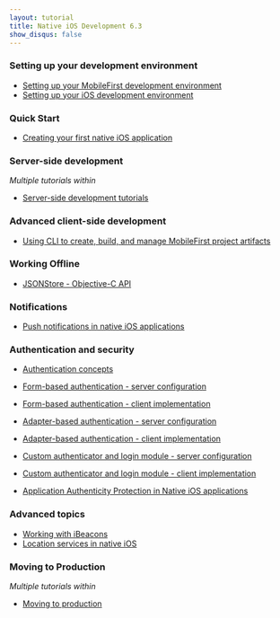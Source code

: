 ```yaml
---
layout: tutorial
title: Native iOS Development 6.3
show_disqus: false
---
```

### Setting up your development environment

* <a href=" {{site.baseurl}}/tutorials/en/foundation/8.0/setting-up-your-development-environment/setting-mobilefirst-development-environment/">Setting up your MobileFirst development environment</a>
* <a href=" {{site.baseurl}}/tutorials/en/foundation/8.0/setting-up-your-development-environment/setting-ios-development-environment/">Setting up your iOS development environment</a>

### Quick Start

* <a href="{{site.baseurl}}/tutorials/en/foundation/8.0/quick-start/creating-first-native-ios-mobilefirst-application/">Creating your first native iOS application</a>

### Server-side development
<p><i>Multiple tutorials within</i></p>

* <a href="{{site.baseurl}}/tutorials/en/foundation/8.0/server-side-development/">Server-side development tutorials</a>

### Advanced client-side development

* <a href="{{site.baseurl}}/tutorials/en/foundation/8.0/advanced-client-side-development/using-cli-create-build-manage-project-artifacts/">Using CLI to create, build, and manage MobileFirst project artifacts</a>

### Working Offline

* <a href="{{site.baseurl}}/tutorials/en/foundation/8.0/working-offline/jsonstore/jsonstore-objective-c-api/">JSONStore - Objective-C API</a>

### Notifications

* <a href="{{site.baseurl}}/tutorials/en/foundation/8.0/notifications/push-notifications-native-ios-applications/">Push notifications in native iOS applications</a>

### Authentication and security

* <a href="{{site.baseurl}}/tutorials/en/foundation/8.0/authentication-security/authentication-concepts/">Authentication concepts</a>
* <a href="{{site.baseurl}}/tutorials/en/foundation/8.0/authentication-security/form-based-authentication/">Form-based authentication - server configuration</a>
* <a href="{{site.baseurl}}/tutorials/en/foundation/8.0/authentication-security/form-based-authentication/form-based-authentication-native-ios-applications/">Form-based authentication - client implementation</a>
* <a href="{{site.baseurl}}/tutorials/en/foundation/8.0/authentication-security/adapter-based-authentication/">Adapter-based authentication - server configuration</a>

* <a href="{{site.baseurl}}/tutorials/en/foundation/8.0/authentication-security/adapter-based-authentication/adapter-based-authentication-native-ios-applications/">Adapter-based authentication - client implementation</a>
* <a href="{{site.baseurl}}/tutorials/en/foundation/8.0/authentication-security/custom-authenticator-login-module/">Custom authenticator and login module - server configuration</a>
* <a href="{{site.baseurl}}/tutorials/en/foundation/8.0/authentication-security/custom-authenticator-login-module/custom-authenticator-login-module-native-ios-applications/">Custom authenticator and login module - client implementation</a>
* <a href="{{site.baseurl}}/tutorials/en/foundation/8.0/authentication-security/application-authenticity-protection-native-ios/">Application Authenticity Protection in Native iOS applications</a>

### Advanced topics

* <a href="{{site.baseurl}}/tutorials/en/foundation/8.0/advanced-topics/working-with-ibeacons/">Working with iBeacons</a>
* <a href="{{site.baseurl}}/tutorials/en/foundation/8.0/advanced-topics/location-services-native-ios-applications/">Location services in native iOS</a>

### Moving to Production
<p><i>Multiple tutorials within</i></p>

* <a href="{{site.baseurl}}/tutorials/en/foundation/8.0/moving-production/">Moving to production</a>
